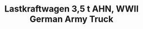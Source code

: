 ---
layout: product
title: "Lastkraftwagen 3,5 t AHN, WWII German Army Truck"
price: "TBA" 
desc: "Maketa"
img_path: "/assets/img/ICM 35416.webp"
brand: "N/A"
available: false
special_offer: false
new: false
soon: false
cat: "010000"
subcat: "013600"
subsubcat: "0N/A"
sifra: "ICM 35416"
popular: false
---